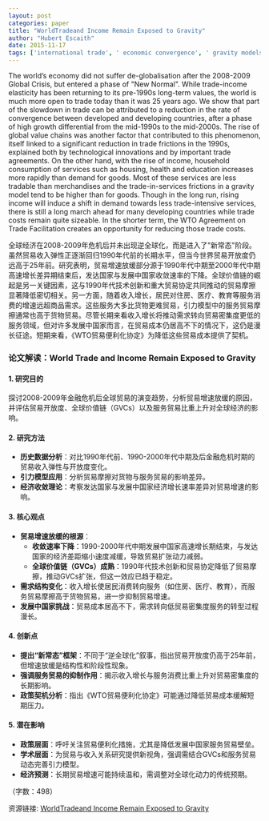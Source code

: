 ```yaml
---
layout: post
categories: paper
title: "WorldTradeand Income Remain Exposed to Gravity"
author: "Hubert Escaith"
date: 2015-11-17
tags: ['international trade', ' economic convergence', ' gravity models', ' global value chains', ' trade facilitation']
---
```


The world’s economy did not suffer de-globalisation after the 2008-2009 Global Crisis, but entered a phase of "New Normal". While trade-income elasticity has been returning to its pre-1990s long-term values, the world is much more open to trade today than it was 25 years ago.  We show that part of the slowdown in trade can be attributed to a reduction in the rate of convergence between developed and developing countries, after a phase of high growth differential from the mid-1990s to the mid-2000s. The rise of global value chains was another factor that contributed to this phenomenon, itself linked to a significant reduction in trade frictions in the 1990s, explained both by technological innovations and by important trade agreements. On the other hand, with the rise of income, household consumption of services such as housing, health and education increases more rapidly than demand for goods. Most of these services are less tradable than merchandises and the trade-in-services frictions in a gravity model tend to be higher than for goods. Though in the long run, rising income will induce a shift in demand towards less trade-intensive services, there is still a long march ahead for many developing countries while trade costs remain quite sizeable. In the shorter term, the WTO Agreement on Trade Facilitation creates an opportunity for reducing those trade costs.

全球经济在2008-2009年危机后并未出现逆全球化，而是进入了"新常态"阶段。虽然贸易收入弹性正逐渐回归1990年代前的长期水平，但当今世界贸易开放度仍远高于25年前。研究表明，贸易增速放缓部分源于1990年代中期至2000年代中期高速增长差异期结束后，发达国家与发展中国家收敛速率的下降。全球价值链的崛起是另一关键因素，这与1990年代技术创新和重大贸易协定共同推动的贸易摩擦显著降低密切相关。另一方面，随着收入增长，居民对住房、医疗、教育等服务消费的增速远超商品需求。这些服务大多比货物更难贸易，引力模型中的服务贸易摩擦通常也高于货物贸易。尽管长期来看收入增长将推动需求转向贸易密集度更低的服务领域，但对许多发展中国家而言，在贸易成本仍居高不下的情况下，这仍是漫长征途。短期来看，《WTO贸易便利化协定》为降低这些贸易成本提供了契机。

### **论文解读：World Trade and Income Remain Exposed to Gravity**  

#### **1. 研究目的**  
探讨2008-2009年金融危机后全球贸易的演变趋势，分析贸易增速放缓的原因，并评估贸易开放度、全球价值链（GVCs）以及服务贸易比重上升对全球经济的影响。  

#### **2. 研究方法**  
- **历史数据分析**：对比1990年代前、1990-2000年代中期及后金融危机时期的贸易收入弹性与开放度变化。  
- **引力模型应用**：分析贸易摩擦对货物与服务贸易的影响差异。  
- **经济收敛理论**：考察发达国家与发展中国家经济增长速率差异对贸易增速的影响。  

#### **3. 核心观点**  
- **贸易增速放缓的根源**：  
  - **收敛速率下降**：1990-2000年代中期发展中国家高速增长期结束，与发达国家的经济差距缩小速度减缓，导致贸易扩张动力减弱。  
  - **全球价值链（GVCs）成熟**：1990年代技术创新和贸易协定降低了贸易摩擦，推动GVCs扩张，但这一效应已趋于稳定。  
- **需求结构变化**：收入增长使居民消费转向服务（如住房、医疗、教育），而服务贸易摩擦高于货物贸易，进一步抑制贸易增速。  
- **发展中国家挑战**：贸易成本居高不下，需求转向低贸易密集度服务的转型过程漫长。  

#### **4. 创新点**  
- **提出“新常态”框架**：不同于“逆全球化”叙事，指出贸易开放度仍高于25年前，但增速放缓是结构性和阶段性现象。  
- **强调服务贸易的抑制作用**：揭示收入增长与服务消费比重上升对贸易密集度的长期影响。  
- **政策契机分析**：指出《WTO贸易便利化协定》可能通过降低贸易成本缓解短期压力。  

#### **5. 潜在影响**  
- **政策层面**：呼吁关注贸易便利化措施，尤其是降低发展中国家服务贸易壁垒。  
- **学术层面**：为贸易与收入关系研究提供新视角，强调需结合GVCs和服务贸易动态完善引力模型。  
- **经济预测**：长期贸易增速可能持续温和，需调整对全球化动力的传统预期。  

（字数：498）

资源链接: [WorldTradeand Income Remain Exposed to Gravity](https://papers.ssrn.com/sol3/papers.cfm?abstract_id=2689508)
